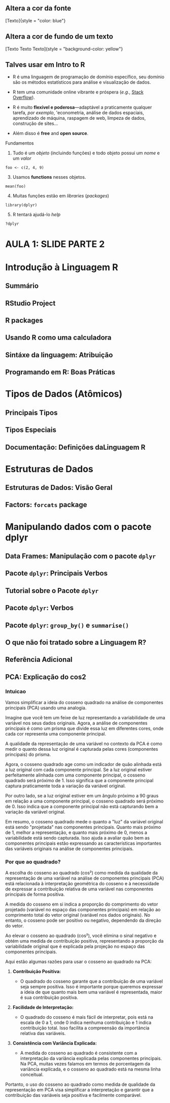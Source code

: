
## Altera a cor da fonte

[Texto]{style = "color: blue"}

## Altera a cor de fundo de um texto

[Texto Texto Texto]{style = "background-color: yellow"}

## Talves usar em Intro to R

- R é uma linguagem de programação de domínio específico, seu domínio são os métodos estatísticos para análise e visualização de dados.

- R tem uma comunidade online vibrante e próspera (*e.g.*, [Stack Overflow](https://stackoverflow.com/questions/tagged/r)).

- R é muito __flexível e poderosa__—adaptável a praticamente qualquer tarefa, _por exemplo_, 'econometria, análise de dados espaciais, aprendizado de máquina, raspagem de web, limpeza de dados, construção de sites...

- Além disso é __free__ and __open source__.

Fundamentos

1. Tudo é um *objeto* (incluindo funções) e todo objeto possui um *nome* 
e um *valor*

`foo <- c(2, 4, 9)`

3. Usamos __functions__ nesses objetos.

`mean(foo)`

4. Muitas funções estão em *libraries* (*packages*)

`library(dplyr)`

5. R tentará ajudá-lo *help*

`?dplyr`


# AULA 1: SLIDE PARTE 2

# Introdução à Linguagem R

   ## Summário
   ## RStudio Project
   ## R packages
   ## Usando R como uma calculadora
   ## Sintáxe da linguagem: Atribuição
   ## Programando em R: Boas Práticas


# Tipos de Dados (Atômicos)
 
   ## Principais Tipos
   ## Tipos Especiais
   ## Documentação: Definições daLinguagem R 

# Estruturas de Dados

   ## Estruturas de Dados: Visão Geral
   ## Factors: `forcats` package

 # Manipulando dados com o pacote dplyr
 
   ## Data Frames: Manipulação com o pacote `dplyr`
   ## Pacote `dplyr`: Principais Verbos
   ## Tutorial sobre o Pacote `dplyr`
   ## Pacote `dplyr`: Verbos
   ## Pacote `dplyr`: `group_by()` e `summarise()`
   ## O que não foi tratado sobre a Linguagem R?
   ## Referência Adicional
   
   
## PCA: Explicação do cos2

### Intuicao 

Vamos simplificar a ideia do cosseno quadrado na análise de componentes principais (PCA) usando uma analogia.

Imagine que você tem um feixe de luz representando a variabilidade de uma variável nos seus dados originais. Agora, a análise de componentes principais é como um prisma que divide essa luz em diferentes cores, onde cada cor representa uma componente principal.

A qualidade da representação de uma variável no contexto da PCA é como medir o quanto dessa luz original é capturada pelas cores (componentes principais) do prisma.

Agora, o cosseno quadrado age como um indicador de quão alinhada está a luz original com cada componente principal. Se a luz original estiver perfeitamente alinhada com uma componente principal, o cosseno quadrado será próximo de 1. Isso significa que a componente principal captura praticamente toda a variação da variável original.

Por outro lado, se a luz original estiver em um ângulo próximo a 90 graus em relação a uma componente principal, o cosseno quadrado será próximo de 0. Isso indica que a componente principal não está capturando bem a variação da variável original.

Em resumo, o cosseno quadrado mede o quanto a "luz" da variável original está sendo "projetada" nas componentes principais. Quanto mais próximo de 1, melhor a representação, e quanto mais próximo de 0, menos a variabilidade está sendo capturada. Isso ajuda a avaliar quão bem as componentes principais estão expressando as características importantes das variáveis originais na análise de componentes principais.


### Por que ao quadrado?

A escolha do cosseno ao quadrado (cos²) como medida da qualidade da representação de uma variável na análise de componentes principais (PCA) está relacionada à interpretação geométrica do cosseno e à necessidade de expressar a contribuição relativa de uma variável nas componentes principais de forma positiva.

A medida do cosseno em si indica a proporção do comprimento do vetor projetado (variável no espaço das componentes principais) em relação ao comprimento total do vetor original (variável nos dados originais). No entanto, o cosseno pode ser positivo ou negativo, dependendo da direção do vetor.

Ao elevar o cosseno ao quadrado (cos²), você elimina o sinal negativo e obtém uma medida de contribuição positiva, representando a proporção da variabilidade original que é explicada pela projeção no espaço das componentes principais.

Aqui estão algumas razões para usar o cosseno ao quadrado na PCA:

1. **Contribuição Positiva:**
   - O quadrado do cosseno garante que a contribuição de uma variável seja sempre positiva. Isso é importante porque queremos expressar a ideia de que quanto mais bem uma variável é representada, maior é sua contribuição positiva.

2. **Facilidade de Interpretação:**
   - O quadrado do cosseno é mais fácil de interpretar, pois está na escala de 0 a 1, onde 0 indica nenhuma contribuição e 1 indica contribuição total. Isso facilita a compreensão da importância relativa das variáveis.

3. **Consistência com Variância Explicada:**
   - A medida do cosseno ao quadrado é consistente com a interpretação da variância explicada pelas componentes principais. Na PCA, muitas vezes falamos em termos de porcentagem da variância explicada, e o cosseno ao quadrado está na mesma linha conceitual.

Portanto, o uso do cosseno ao quadrado como medida de qualidade da representação em PCA visa simplificar a interpretação e garantir que a contribuição das variáveis seja positiva e facilmente comparável.

